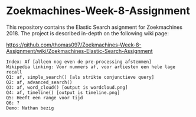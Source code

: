 # Zoekmachines-Week-8-Assignment
This repository contains the Elastic Search asignment for Zoekmachines 2018. The project is described in-depth on the following wiki page:


https://github.com/thomas097/Zoekmachines-Week-8-Assignment/wiki/Zoekmachines-Elastic-Search-Assignment

``` Progress:
Index: Af [alleen nog even de pre-processing afstemmen]
Wikipedia linking: Voor nummers af, voor artiesten een hele lage recall
Q1: af, simple_search() [als strikte conjunctieve query]
Q2: af, advanced_search()
Q3: af, word_cloud() [output is wordcloud.png]
Q4: af, timeline() [output is timeline.png]
Q5: Heeft een range voor tijd
Q6: ?
Demo: Nathan bezig
```
